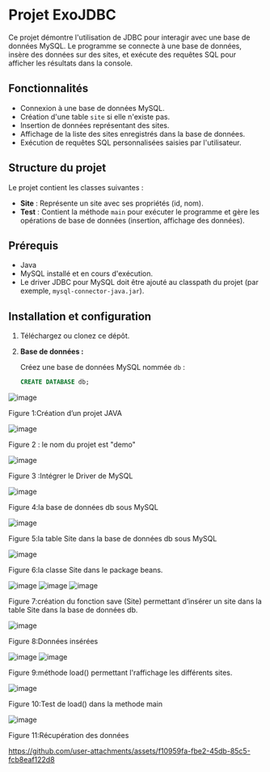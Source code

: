 # Projet ExoJDBC

Ce projet démontre l'utilisation de JDBC pour interagir avec une base de données MySQL. Le programme se connecte à une base de données, insère des données sur des sites, et exécute des requêtes SQL pour afficher les résultats dans la console.

## Fonctionnalités

- Connexion à une base de données MySQL.
- Création d'une table `site` si elle n'existe pas.
- Insertion de données représentant des sites.
- Affichage de la liste des sites enregistrés dans la base de données.
- Exécution de requêtes SQL personnalisées saisies par l'utilisateur.

## Structure du projet

Le projet contient les classes suivantes :

- **Site** : Représente un site avec ses propriétés (id, nom).
- **Test** : Contient la méthode `main` pour exécuter le programme et gère les opérations de base de données (insertion, affichage des données).

## Prérequis

- Java
- MySQL installé et en cours d'exécution.
- Le driver JDBC pour MySQL doit être ajouté au classpath du projet (par exemple, `mysql-connector-java.jar`).

## Installation et configuration

1. Téléchargez ou clonez ce dépôt.

2. **Base de données :**

   Créez une base de données MySQL nommée `db` :

   ```sql
   CREATE DATABASE db;
   
![image](https://github.com/user-attachments/assets/a66b2e8a-8587-412b-bdeb-081a4f306932)

  Figure 1:Création d’un projet JAVA

  ![image](https://github.com/user-attachments/assets/c8ef3640-b46a-43c5-a727-5421aeda8897)

  Figure 2 : le nom du projet est "demo"

  ![image](https://github.com/user-attachments/assets/a82a1817-9884-4654-b029-8ab8e27df777)

  Figure 3 :Intégrer le Driver de MySQL

  ![image](https://github.com/user-attachments/assets/63c6a36b-0365-4325-8179-07bed1a2fd30)

  Figure 4:la base de données db sous MySQL

  ![image](https://github.com/user-attachments/assets/1e7c1077-369e-4dd0-b92f-a432466343a2)

  Figure 5:la table Site dans la base de données db sous MySQL

  ![image](https://github.com/user-attachments/assets/501fbd3d-f65f-4e2c-882b-b8708a6e4eb6)

  Figure 6:la classe Site dans le package beans.

  ![image](https://github.com/user-attachments/assets/acc17d60-e607-405e-a298-16f6aeed6534)
  ![image](https://github.com/user-attachments/assets/d8104cd1-9850-46d1-ad8c-0cd65a422c94)
  ![image](https://github.com/user-attachments/assets/e68e2745-73a0-4a91-bcac-30fdb722ba81)

  Figure 7:création du fonction save (Site) permettant d’insérer un site dans la table Site dans la base de données db.

  ![image](https://github.com/user-attachments/assets/86aecf90-9c73-42d1-a3f1-fd19b813f0d7)

  Figure 8:Données insérées

  ![image](https://github.com/user-attachments/assets/25a25b19-fccf-4d3d-bcd9-f75baa3c3ae7)
  ![image](https://github.com/user-attachments/assets/6ede8983-88bc-44ae-911e-6c05e92fda7d)

  Figure 9:méthode load() permettant l'raffichage les différents sites.

  ![image](https://github.com/user-attachments/assets/51f41023-cc03-49fb-943e-d9986be974bf)

  Figure 10:Test de load() dans la methode main

  
![image](https://github.com/user-attachments/assets/e8bf8c7d-7324-4992-b503-8db80e9ab3cd)


Figure 11:Récupération des données

https://github.com/user-attachments/assets/f10959fa-fbe2-45db-85c5-fcb8eaf122d8


















